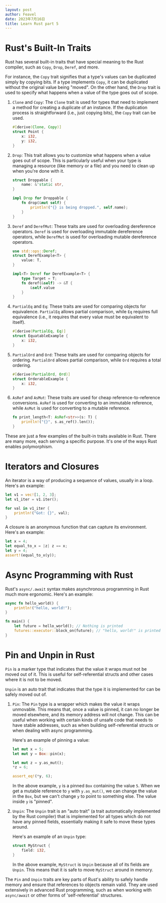 ```yaml
---
layout: post
author: Feavel
date: 2023年7月16日
title: Learn Rust part 5
---
```



# Rust's Built-In Traits

Rust has several built-in traits that have special meaning to the Rust compiler, such as `Copy`, `Drop`, `Deref`, and more.

For instance, the `Copy` trait signifies that a type's values can be duplicated simply by copying bits. If a type implements `Copy`, it can be duplicated without the original value being "moved". On the other hand, the `Drop` trait is used to specify what happens when a value of the type goes out of scope.

1. `Clone` and `Copy`: The `Clone` trait is used for types that need to implement a method for creating a duplicate of an instance. If the duplication process is straightforward (i.e., just copying bits), the `Copy` trait can be used.

    ```rust
    #[derive(Clone, Copy)]
    struct Point {
        x: i32,
        y: i32,
    }
    ```

2. `Drop`: This trait allows you to customize what happens when a value goes out of scope. This is particularly useful when your type is managing a resource (like memory or a file) and you need to clean up when you're done with it.

    ```rust
    struct Droppable {
        name: &'static str,
    }

    impl Drop for Droppable {
        fn drop(&mut self) {
            println!("{} is being dropped.", self.name);
        }
    }
    ```

3. `Deref` and `DerefMut`: These traits are used for overloading dereference operators. `Deref` is used for overloading immutable dereference operators, while `DerefMut` is used for overloading mutable dereference operators.

    ```rust
    use std::ops::Deref;
    struct DerefExample<T> {
        value: T,
    }

    impl<T> Deref for DerefExample<T> {
        type Target = T;
        fn deref(&self) -> &T {
            &self.value
        }
    }
    ```

4. `PartialEq` and `Eq`: These traits are used for comparing objects for equivalence. `PartialEq` allows partial comparison, while `Eq` requires full equivalence (i.e., it requires that every value must be equivalent to itself).

    ```rust
    #[derive(PartialEq, Eq)]
    struct EquatableExample {
        x: i32,
    }
    ```

5. `PartialOrd` and `Ord`: These traits are used for comparing objects for ordering. `PartialOrd` allows partial comparison, while `Ord` requires a total ordering.

    ```rust
    #[derive(PartialOrd, Ord)]
    struct OrderableExample {
        x: i32,
    }
    ```

6. `AsRef` and `AsMut`: These traits are used for cheap reference-to-reference conversions. `AsRef` is used for converting to an immutable reference, while `AsMut` is used for converting to a mutable reference.

    ```rust
    fn print_length<T: AsRef<str>>(s: T) {
        println!("{}", s.as_ref().len());
    }
    ```


These are just a few examples of the built-in traits available in Rust. There are many more, each serving a specific purpose. It's one of the ways Rust enables polymorphism.

# Iterators and Closures

An iterator is a way of producing a sequence of values, usually in a loop. Here's an example:

```rust
let v1 = vec![1, 2, 3];
let v1_iter = v1.iter();

for val in v1_iter {
    println!("Got: {}", val);
}
```

A closure is an anonymous function that can capture its environment. Here's an example:

```rust
let x = 4;
let equal_to_x = |z| z == x;
let y = 4;
assert!(equal_to_x(y));
```

# Async Programming with Rust

Rust's `async/.await` syntax makes asynchronous programming in Rust much more ergonomic. Here's an example:

```rust
async fn hello_world() {
    println!("hello, world!");
}

fn main() {
    let future = hello_world(); // Nothing is printed
    futures::executor::block_on(future); // "hello, world!" is printed
}
```

# Pin and Unpin in Rust

`Pin` is a marker type that indicates that the value it wraps must not be moved out of it. This is useful for self-referential structs and other cases where it is not to be moved.

`Unpin` is an auto trait that indicates that the type it is implemented for can be safely moved out of.

1. `Pin`: The `Pin` type is a wrapper which makes the value it wraps unmovable. This means that, once a value is pinned, it can no longer be moved elsewhere, and its memory address will not change. This can be useful when working with certain kinds of unsafe code that needs to have stable addresses, such as when building self-referential structs or when dealing with async programming.

    Here's an example of pinning a value:

    ```rust
    let mut x = 5;
    let mut y = Box::pin(x);

    let mut z = y.as_mut();
    *z = 6;

    assert_eq!(*y, 6);
    ```

    In the above example, `y` is a pinned `Box` containing the value `5`. When we get a mutable reference to `y` with `y.as_mut()`, we can change the value in the `Box`, but we can't change `y` to point to something else. The value inside `y` is "pinned".

2. `Unpin`: The `Unpin` trait is an "auto trait" (a trait automatically implemented by the Rust compiler) that is implemented for all types which do not have any pinned fields, essentially making it safe to move these types around.

    Here's an example of an `Unpin` type:

    ```rust
    struct MyStruct {
        field: i32,
    }
    ```

    In the above example, `MyStruct` is `Unpin` because all of its fields are `Unpin`. This means that it is safe to move `MyStruct` around in memory.


The `Pin` and `Unpin` traits are key parts of Rust's ability to safely handle memory and ensure that references to objects remain valid. They are used extensively in advanced Rust programming, such as when working with `async/await` or other forms of 'self-referential' structures.
